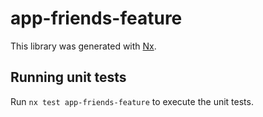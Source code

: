 # app-friends-feature

This library was generated with [Nx](https://nx.dev).

## Running unit tests

Run `nx test app-friends-feature` to execute the unit tests.
